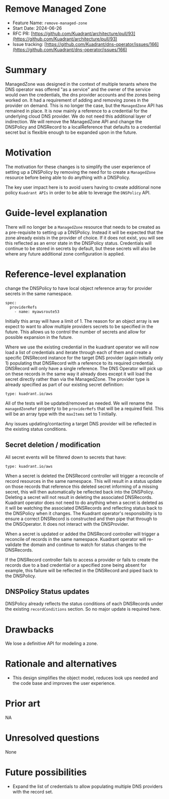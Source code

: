 # Remove Managed Zone

- Feature Name: `remove-managed-zone`
- Start Date: 2024-06-26
- RFC PR: [https://github.com/Kuadrant/architecture/pull/93](https://github.com/Kuadrant/architecture/pull/93)
- Issue tracking: [https://github.com/Kuadrant/dns-operator/issues/166](https://github.com/Kuadrant/dns-operator/issues/166)

# Summary
[summary]: #summary

ManagedZone was designed in the context of multiple tenants where the DNS operator was offered "as a service" and the owner of the service would own the credentials, the dns provider accounts and the zones being worked on. It had a requirement of adding and removing zones in the provider on demand. This is no longer the case, but the `ManagedZone` API has remained in place. It is now mainly a reference to a credential for the underlying cloud DNS provider. We do not need this additional layer of indirection. We will remove the ManagedZone API and change the DNSPolicy and DNSRecord to a localReference that defaults to a credential secret but is flexible enough to be expanded upon in the future.

# Motivation
[motivation]: #motivation

The motivation for these changes is to simplify the user experience of setting up a DNSPolicy by removing the need for to create a  `ManagedZone` resource before being able to do anything with a DNSPolicy.

The key user impact here is to avoid users having to create additional none policy `Kuadrant APIs` in order to be able to leverage the `DNSPolicy` API. 

# Guide-level explanation
[guide-level-explanation]: #guide-level-explanation

There will no longer be a `ManagedZone` resource that needs to be created as a pre-requisite to setting up a DNSPolicy. Instead it will be expected that the zone already exists in the provider of choice. If it does not exist, you will see this reflected as an error state in the DNSPolicy status. Credentials will continue to be stored in secrets by default, but these secrets will also be where any future additional zone configuration is applied.

# Reference-level explanation
[reference-level-explanation]: #reference-level-explanation

change the DNSPolicy to have local object reference array for provider secrets in the same namespace.

```
spec:
  providerRefs
    - name: myawsroute53

```
Initially this array will have a limit of 1. The reason for an object array is we expect to want to allow multiple providers secrets to be specified in the future. This allows us to control the number of secrets and allow for possible expansion in the future.

Where we use the existing credential in the kuadrant operator we will now load a list of credentials and iterate through each of them and create a specific DNSRecord instance for the target DNS provider (again initially only 1) populating that DNSRecord with a reference to its required credential. DNSRecord will only have a single reference. The DNS Operator will pick up on these records in the same way it already does except it will load the secret directly rather than via the ManagedZone. The provider type is already specified as part of our existing secret definition:

```
type: kuadrant.io/aws
```

All of the tests will be updated/removed as needed. We will rename the `managedZoneRef` property to be `providerRefs` that will be a required field. This will be an array type with the `maxItems` set to 1 initially. 


Any issues updating/contacting a target DNS provider will be reflected in the existing status conditions.


## Secret deletion / modification

All secret events will be filtered down to secrets that have:

```
type: kuadrant.io/aws
```

When a secret is deleted the DNSRecord controller will trigger a reconcile of record resources in the same namespace. This will result in a status update on those records that reference this deleted secret informing of a missing secret, this will then automatically be reflected back into the DNSPolicy. Deleting a secret will not result in deleting the associated DNSRecords. 
Kuadrant operator does not need to do anything when a secret is deleted as it will be watching the associated DNSRecords and reflecting status back to the DNSPolicy when it changes. The Kuadrant operator's responsibility is to ensure a correct DNSRecord is constructed and then pipe that through to the DNSOperator. It does not interact with the DNSProvider.

When a secret is updated or added the DNSRecord controller will trigger a reconcile of records in the same namespace. Kuadrant operator will re-validate the domain and continue to watch for status changes to the DNSRecords. 

If the DNSRecord controller fails to access a provider or fails to create the records due to a bad credential or a specified zone being absent for example, this failure will be reflected in the DNSRecord and piped back to the DNSPolicy. 

## DNSPolicy Status updates

DNSPolicy already reflects the status conditions of each DNSRecords under the existing `recordConditions` section. So no major update is required here.


# Drawbacks
[drawbacks]: #drawbacks

We lose a definitive API for modeling a zone.

# Rationale and alternatives
[rationale-and-alternatives]: #rationale-and-alternatives

- This design simplifies the object model, reduces look ups needed and the code base and improves the user experience.

# Prior art
[prior-art]: #prior-art

NA

# Unresolved questions
[unresolved-questions]: #unresolved-questions

None

# Future possibilities
[future-possibilities]: #future-possibilities

- Expand the list of credentials to allow populating multiple DNS providers with the record set. 
